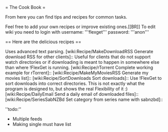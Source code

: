 = The Cook Book =

From here you can find tips and recipes for common tasks.

Feel free to add your own recipes or improve existing ones.[[BR]]
To edit wiki you need to login with username: '''flexget''' password: '''anon'''

== Here are the delicious recipes ==

 [wiki:Recipe/PresetSeries Manage series and multiple feeds easily]::
 [wiki:Recipe/FlexGetUpdater Download FlexGet Releases]::
 [wiki:Recipe/RlsLogDVDRips Download DVDRips From RlsLog with imdb filtering]::
 [wiki:Recipe/HeroesComics Download Heroes comics]::
 Uses advanced text parsing.
 [wiki:Recipe/MakeDownloadRSS Generate download RSS for other clients]::
 Useful for clients that do not support watch directories or if downloading is meant to happen in somewhere else than where !FlexGet is running.
 [wiki:Recipe/rTorrent Complete working example for rTorrent]::
 [wiki:Recipe/MakeMyMoviesRSS Generate my movies list]::
 [wiki:Recipe/SortDownloads Sort downloads]::
 Use !FlexGet to sort downloads into correct directories. This is not exactly what the program is designed to, but shows the real Flexibility of it :)
 [wiki:Recipe/DailyEmail Send a daily email of downloaded files]::
 [wiki:Recipe/SeriesSabNZBd Set category from series name with sabnzbd]::

''todo:''

 * Multiple feeds
 * Making single must have list
